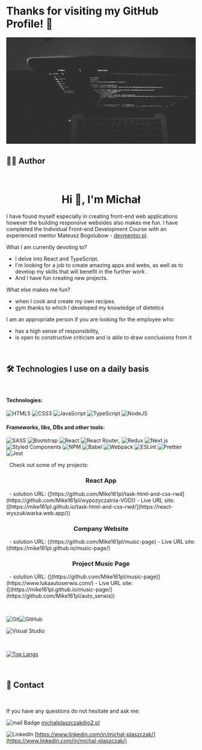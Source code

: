 # Thanks for visiting my GitHub Profile! 👏
![code](./nate-grant-QQ9LainS6tI-unsplash.jpg)

## 🙋‍♂️ Author 
&nbsp;

<h1 align="center">Hi 👋, I'm Michał</h1>

I have found myself especially in creating front-end web applications however the building responsive websides also makes me fun. I have completed the Individual Front-end Development Course with an experienced mentor Mateusz Bogolubow - [devmentor.pl](devmentor.pl).

What I am currently devoting to?

- I delve into React and TypeScript.
- I'm looking for a job to create amazing apps and webs, as well as to develop my skills that will benefit in the further work .
- And I have fun creating new projects.

What else makes me fun?

- when I cook and create my own recipes.
- gym thanks to which I developed my knowledge of dietetics

I am an appropriate person if you are looking for the employee who:

- has a high sense of responsibility,
- is open to constructive criticism and is able to draw conclusions from it

&nbsp;

##  🛠️ Technologies I use on a daily basis 

&nbsp;

#### Technologies: <br>
![HTML5](https://img.shields.io/badge/html5-%23E34F26.svg?style=for-the-badge&logo=html5&logoColor=white)
![CSS3](https://img.shields.io/badge/css3-%231572B6.svg?style=for-the-badge&logo=css3&logoColor=white)
![JavaScript](https://img.shields.io/badge/javascript-%23323330.svg?style=for-the-badge&logo=javascript&logoColor=%23F7DF1E)
![TypeScript](https://img.shields.io/badge/typescript-%23007ACC.svg?style=for-the-badge&logo=typescript&logoColor=white)
![NodeJS](https://img.shields.io/badge/node.js-6DA55F?style=for-the-badge&logo=node.js&logoColor=white)
#### Frameworks, libs, DBs and other tools: <br>
![SASS](https://img.shields.io/badge/SASS-hotpink.svg?style=for-the-badge&logo=SASS&logoColor=white)
![Bootstrap](https://img.shields.io/badge/bootstrap-%23563D7C.svg?style=for-the-badge&logo=bootstrap&logoColor=white)
![React](https://img.shields.io/badge/react-%2320232a.svg?style=for-the-badge&logo=react&logoColor=%2361DAFB)
![React Router](https://img.shields.io/badge/React_Router-CA4245?style=for-the-badge&logo=react-router&logoColor=white), 
![Redux](https://img.shields.io/badge/redux-%23593d88.svg?style=for-the-badge&logo=redux&logoColor=white)
![Next.js](https://img.shields.io/badge/next.js-000000?style=for-the-badge&logo=nextdotjs&logoColor=white)
![Styled Components](https://img.shields.io/badge/styled--components-DB7093?style=for-the-badge&logo=styled-components&logoColor=white)
![NPM](https://img.shields.io/badge/NPM-%23000000.svg?style=for-the-badge&logo=npm&logoColor=white)
![Babel](https://img.shields.io/badge/Babel-F9DC3e?style=for-the-badge&logo=babel&logoColor=black)
![Webpack](https://img.shields.io/badge/webpack-%238DD6F9.svg?style=for-the-badge&logo=webpack&logoColor=black)
![ESLint](https://img.shields.io/badge/eslint-3A33D1?style=for-the-badge&logo=eslint&logoColor=white)
![Prettier](https://img.shields.io/badge/prettier-1A2C34?style=for-the-badge&logo=prettier&logoColor=F7BA3E)
![Jest](https://img.shields.io/badge/-jest-%23C21325?style=for-the-badge&logo=jest&logoColor=white)


&nbsp;
Check out some of my projects:
&nbsp;

<h3 align="center">React App</h3>
&nbsp;
- solution URL: ([https://github.com/Mike161pl/task-html-and-css-rwd](https://github.com/Mike161pl/wypozyczalnia-VOD))
- Live URL site: ([https://mike161pl.github.io/task-html-and-css-rwd/](https://react-wyszukiwarka.web.app/)) 
&nbsp;

<h3 align="center">Company Website</h3>
&nbsp;
- solution URL: ((https://github.com/Mike161pl/music-page)
- Live URL site: ((https://mike161pl.github.io/music-page/)
&nbsp;

<h3 align="center">Project Music Page</h3>
&nbsp;
- solution URL: ([(https://github.com/Mike161pl/music-page)](https://www.lukaautoserwis.com/)
- Live URL site: ([(https://mike161pl.github.io/music-page/](https://github.com/Mike161pl/auto_serwis))

&nbsp;

![Git](https://img.shields.io/badge/git-%23F05033.svg?style=for-the-badge&logo=git&logoColor=white)![GitHub](https://img.shields.io/badge/github-%23121011.svg?style=for-the-badge&logo=github&logoColor=white)

![Visual Studio](https://img.shields.io/badge/Visual%20Studio-5C2D91.svg?style=for-the-badge&logo=visual-studio&logoColor=white)






&nbsp;

[![Top Langs](https://github-readme-stats.vercel.app/api/top-langs/?username=Mike161pl&layout=compact)](https://github.com/Mike161pl/github-readme-stats)

&nbsp;
## 💬 Contact

&nbsp;

If you have any questions do not hesitate and ask me:

![mail Badge](https://img.shields.io/badge/-mail-c14438?style=for-the-badge&logo=Gmail&logoColor=white)    michalplaszczak@o2.pl

![LinkedIn](https://img.shields.io/badge/-LinkedIn-blue?style=for-the-badge&logo=Linkedin&logoColor=white)   [https://www.linkedin.com/in/michal-plaszczak/](https://www.linkedin.com/in/michal-plaszczak/)
